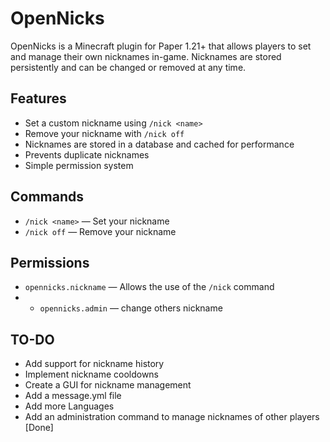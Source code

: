 # OpenNicks

OpenNicks is a Minecraft plugin for Paper 1.21+ that allows players to set and manage their own nicknames in-game. Nicknames are stored persistently and can be changed or removed at any time.

## Features

- Set a custom nickname using `/nick <name>`
- Remove your nickname with `/nick off`
- Nicknames are stored in a database and cached for performance
- Prevents duplicate nicknames
- Simple permission system

## Commands

- `/nick <name>` — Set your nickname
- `/nick off` — Remove your nickname

## Permissions

- `opennicks.nickname` — Allows the use of the `/nick` command
- - `opennicks.admin` — change others nickname

## TO-DO
- Add support for nickname history
- Implement nickname cooldowns
- Create a GUI for nickname management
- Add a message.yml file
- Add more Languages
- Add an administration command to manage nicknames of other players   [Done]
